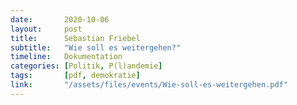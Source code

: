 ```yaml
---
date:       2020-10-06
layout:     post
title:      Sebastian Friebel
subtitle:   "Wie soll es weitergehen?"
timeline:   Dokumentation
categories: [Politik, P(l)andemie]
tags:       [pdf, demokratie]
link:       "/assets/files/events/Wie-soll-es-weitergehen.pdf"
---
```

<object data="{{ page.link }}" style='height:calc(100vh - 400px); width: 100%' type='application/pdf'></object>
